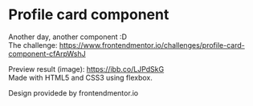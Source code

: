 # Profile card component

Another day, another component :D  
The challenge: https://www.frontendmentor.io/challenges/profile-card-component-cfArpWshJ  
  
Preview result (image): https://ibb.co/LJPdSkG  
Made with HTML5 and CSS3 using flexbox.  
  
Design providede by frontendmentor.io
